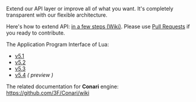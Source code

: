 Extend our API layer or improve all of what you want. It's completely transparent with our flexible architecture.

Here's how to extend API: [in a few steps (Wiki)](https://github.com/3F/LuNari/wiki/API.Dev). Please use [Pull Requests](https://help.github.com/articles/creating-a-pull-request/) if you ready to contribute.

The Application Program Interface of Lua:

* [v5.1](https://www.lua.org/manual/5.1/manual.html#3)
* [v5.2](https://www.lua.org/manual/5.2/manual.html#4)
* [v5.3](https://www.lua.org/manual/5.3/manual.html#4)
* [v5.4](https://www.lua.org/manual/5.4/) *( preview )*

The related documentation for **Conari** engine: https://github.com/3F/Conari/wiki
